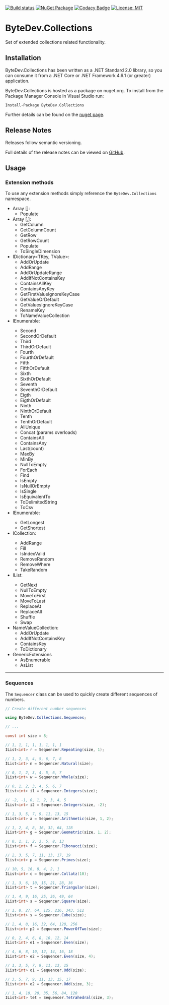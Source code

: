 [![Build status](https://ci.appveyor.com/api/projects/status/github/bytedev/ByteDev.Collections?branch=master&svg=true)](https://ci.appveyor.com/project/bytedev/ByteDev-Collections/branch/master)
[![NuGet Package](https://img.shields.io/nuget/v/ByteDev.Collections.svg)](https://www.nuget.org/packages/ByteDev.Collections)
[![Codacy Badge](https://api.codacy.com/project/badge/Grade/030a2d92bb2d4099962084f90dacfed0)](https://www.codacy.com/manual/ByteDev/ByteDev.Collections?utm_source=github.com&amp;utm_medium=referral&amp;utm_content=ByteDev/ByteDev.Collections&amp;utm_campaign=Badge_Grade)
[![License: MIT](https://img.shields.io/badge/License-MIT-green.svg)](https://github.com/ByteDev/ByteDev.Collections/blob/master/LICENSE)

# ByteDev.Collections

Set of extended collections related functionality.

## Installation

ByteDev.Collections has been written as a .NET Standard 2.0 library, so you can consume it from a .NET Core or .NET Framework 4.6.1 (or greater) application.

ByteDev.Collections is hosted as a package on nuget.org.  To install from the Package Manager Console in Visual Studio run:

`Install-Package ByteDev.Collections`

Further details can be found on the [nuget page](https://www.nuget.org/packages/ByteDev.Collections/).

## Release Notes

Releases follow semantic versioning.

Full details of the release notes can be viewed on [GitHub](https://github.com/ByteDev/ByteDev.Collections/blob/master/docs/RELEASE-NOTES.md).

## Usage

### Extension methods

To use any extension methods simply reference the `ByteDev.Collections` namespace.

- Array []:
  - Populate
- Array [,]:
  - GetColumn
  - GetColumnCount
  - GetRow
  - GetRowCount
  - Populate
  - ToSingleDimension
- IDictionary<TKey, TValue>:
  - AddOrUpdate
  - AddRange
  - AddOrUpdateRange
  - AddIfNotContainsKey
  - ContainsAllKey
  - ContainsAnyKey
  - GetFirstValueIgnoreKeyCase  
  - GetValueOrDefault
  - GetValuesIgnoreKeyCase
  - RenameKey
  - ToNameValueCollection
- IEnumerable<T>:
  - Second
  - SecondOrDefault
  - Third
  - ThirdOrDefault
  - Fourth
  - FourthOrDefault
  - Fifth
  - FifthOrDefault
  - Sixth
  - SixthOrDefault
  - Seventh
  - SeventhOrDefault
  - Eigth
  - EigthOrDefault
  - Ninth
  - NinthOrDefault
  - Tenth
  - TenthOrDefault
  - AllUnique
  - Concat (params overloads)
  - ContainsAll
  - ContainsAny
  - Last(count)
  - MaxBy
  - MinBy
  - NullToEmpty
  - ForEach
  - Find
  - IsEmpty
  - IsNullOrEmpty
  - IsSingle
  - IsEquivalentTo
  - ToDelimitedString
  - ToCsv
- IEnumerable<string>:
  - GetLongest
  - GetShortest 
- ICollection<T>:
  - AddRange
  - Fill
  - IsIndexValid
  - RemoveRandom
  - RemoveWhere
  - TakeRandom
- IList<T>:
  - GetNext
  - NullToEmpty
  - MoveToFirst
  - MoveToLast
  - ReplaceAt
  - ReplaceAll
  - Shuffle
  - Swap
- NameValueCollection: 
  - AddOrUpdate
  - AddIfNotContainsKey
  - ContainsKey
  - ToDictionary
- GenericExtensions
  - AsEnumerable
  - AsList

---

### Sequences

The `Sequencer` class can be used to quickly create different sequences of numbers.

```csharp
// Create different number sequences

using ByteDev.Collections.Sequences;

// ...

const int size = 8;

// 1, 1, 1, 1, 1, 1, 1, 1
IList<int> r = Sequencer.Repeating(size, 1);

// 1, 2, 3, 4, 5, 6, 7, 8
IList<int> n = Sequencer.Natural(size);

// 0, 1, 2, 3, 4, 5, 6, 7
IList<int> w = Sequencer.Whole(size);

// 0, 1, 2, 3, 4, 5, 6, 7
IList<int> i1 = Sequencer.Integers(size);

// -2, -1, 0, 1, 2, 3, 4, 5
IList<int> i2 = Sequencer.Integers(size, -2);

// 1, 3, 5, 7, 9, 11, 13, 15
IList<int> a = Sequencer.Arithmetic(size, 1, 2);

// 1, 2, 4, 8, 16, 32, 64, 128
IList<int> g = Sequencer.Geometric(size, 1, 2);

// 0, 1, 1, 2, 3, 5, 8, 13
IList<int> f = Sequencer.Fibonacci(size);

// 2, 3, 5, 7, 11, 13, 17, 19
IList<int> p = Sequencer.Primes(size);

// 10, 5, 16, 8, 4, 2, 1
IList<int> c = Sequencer.Collatz(10);

// 1, 3, 6, 10, 15, 21, 28, 36
IList<int> t = Sequencer.Triangular(size);

// 1, 4, 9, 16, 25, 36, 49, 64
IList<int> s = Sequencer.Square(size);

// 1, 8, 27, 64, 125, 216, 343, 512
IList<int> s = Sequencer.Cube(size);

// 2, 4, 8, 16, 32, 64, 128, 256
IList<int> p2 = Sequencer.PowerOfTwo(size);

// 0, 2, 4, 6, 8, 10, 12, 14
IList<int> e1 = Sequencer.Even(size);

// 4, 6, 8, 10, 12, 14, 16, 18
IList<int> e2 = Sequencer.Even(size, 4);

// 1, 3, 5, 7, 9, 11, 13, 15
IList<int> o1 = Sequencer.Odd(size);

// 3, 5, 7, 9, 11, 13, 15, 17
IList<int> o2 = Sequencer.Odd(size, 3);

// 1, 4, 10, 20, 35, 56, 84, 120
IList<int> tet = Sequencer.Tetrahedral(size, 3);
```
